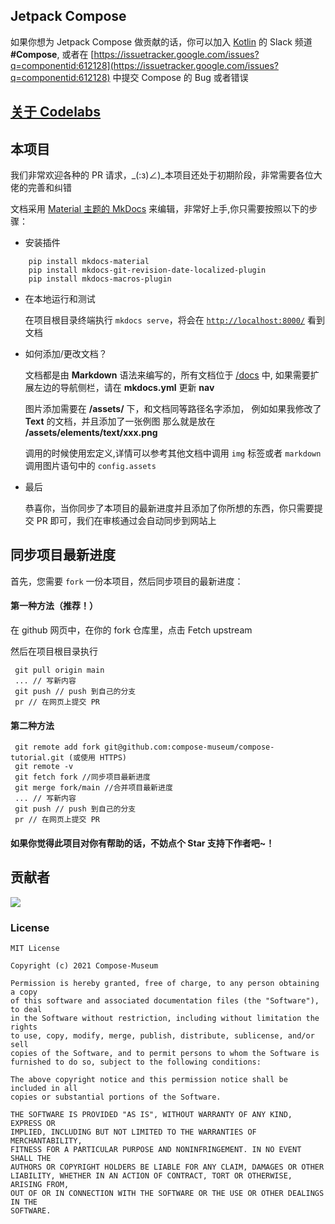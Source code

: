 
## Jetpack Compose
如果你想为 Jetpack Compose 做贡献的话，你可以加入 [Kotlin](https://surveys.jetbrains.com/s3/kotlin-slack-sign-up) 的 Slack 频道 **#Compose**, 或者在 [https://issuetracker.google.com/issues?q=componentid:612128](https://issuetracker.google.com/issues?q=componentid:612128) 中提交 Compose 的 Bug 或者错误

## [关于 Codelabs](codelabs.md)

## 本项目

我们非常欢迎各种的 PR 请求，_(:з)∠)_本项目还处于初期阶段，非常需要各位大佬的完善和纠错

文档采用 [Material 主题的 MkDocs](https://squidfunk.github.io/mkdocs-material/getting-started/) 来编辑，非常好上手,你只需要按照以下的步骤：

* 安装插件

```
    pip install mkdocs-material
    pip install mkdocs-git-revision-date-localized-plugin
    pip install mkdocs-macros-plugin
```

* 在本地运行和测试

    在项目根目录终端执行 `mkdocs serve`，将会在 [`http://localhost:8000/`](http://localhost:8000/) 看到文档


* 如何添加/更改文档？
    
    文档都是由 **Markdown** 语法来编写的，所有文档位于 [/docs](https://github.com/Compose-Museum/Compose-Tutorial/tree/main/docs) 中, 如果需要扩展左边的导航侧栏，请在 **mkdocs.yml** 更新 **nav**

    图片添加需要在 **/assets/** 下，和文档同等路径名字添加，
    例如如果我修改了 **Text** 的文档，并且添加了一张例图
    那么就是放在 **/assets/elements/text/xxx.png**

    调用的时候使用宏定义,详情可以参考其他文档中调用 `img` 标签或者 `markdown` 调用图片语句中的 `config.assets`

* 最后

    恭喜你，当你同步了本项目的最新进度并且添加了你所想的东西，你只需要提交 PR 即可，我们在审核通过会自动同步到网站上


## 同步项目最新进度

首先，您需要 `fork` 一份本项目，然后同步项目的最新进度：

#### 第一种方法（推荐！）

在 github 网页中，在你的 fork 仓库里，点击 Fetch upstream

然后在项目根目录执行

```
 git pull origin main
 ... // 写新内容
 git push // push 到自己的分支
 pr // 在网页上提交 PR
```

#### 第二种方法

```
 git remote add fork git@github.com:compose-museum/compose-tutorial.git (或使用 HTTPS)
 git remote -v
 git fetch fork //同步项目最新进度
 git merge fork/main //合并项目最新进度
 ... // 写新内容
 git push // push 到自己的分支
 pr // 在网页上提交 PR
```

#### 如果你觉得此项目对你有帮助的话，不妨点个 Star 支持下作者吧~！

## 贡献者

<img src = "https://opencollective.com/compose-museum/contributors.svg?width=890&button=false" />

### License
```
MIT License

Copyright (c) 2021 Compose-Museum

Permission is hereby granted, free of charge, to any person obtaining a copy
of this software and associated documentation files (the "Software"), to deal
in the Software without restriction, including without limitation the rights
to use, copy, modify, merge, publish, distribute, sublicense, and/or sell
copies of the Software, and to permit persons to whom the Software is
furnished to do so, subject to the following conditions:

The above copyright notice and this permission notice shall be included in all
copies or substantial portions of the Software.

THE SOFTWARE IS PROVIDED "AS IS", WITHOUT WARRANTY OF ANY KIND, EXPRESS OR
IMPLIED, INCLUDING BUT NOT LIMITED TO THE WARRANTIES OF MERCHANTABILITY,
FITNESS FOR A PARTICULAR PURPOSE AND NONINFRINGEMENT. IN NO EVENT SHALL THE
AUTHORS OR COPYRIGHT HOLDERS BE LIABLE FOR ANY CLAIM, DAMAGES OR OTHER
LIABILITY, WHETHER IN AN ACTION OF CONTRACT, TORT OR OTHERWISE, ARISING FROM,
OUT OF OR IN CONNECTION WITH THE SOFTWARE OR THE USE OR OTHER DEALINGS IN THE
SOFTWARE.

```
